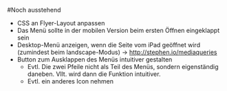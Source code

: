 #Noch ausstehend
* CSS an Flyer-Layout anpassen
* Das Menü sollte in der mobilen Version beim ersten Öffnen eingeklappt sein
* Desktop-Menü anzeigen, wenn die Seite vom iPad geöffnet wird (zumindest beim landscape-Modus) -> http://stephen.io/mediaqueries
* Button zum Ausklappen des Menüs intuitiver gestalten
  * Evtl. Die zwei Pfeile nicht als Teil des Menüs, sondern eigenständig daneben. Vllt. wird dann die Funktion intuitiver.
  * Evtl. ein anderes Icon nehmen
